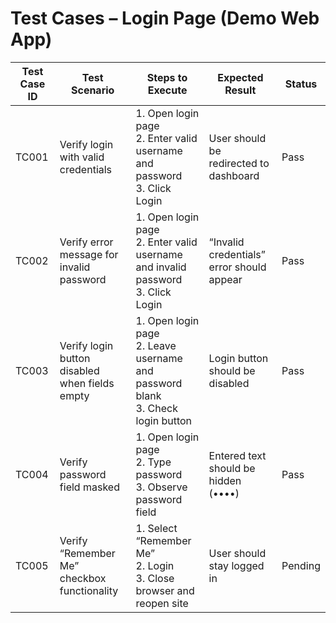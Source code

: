 # Test Cases – Login Page (Demo Web App)

| Test Case ID | Test Scenario | Steps to Execute | Expected Result | Status |
|---------------|---------------|------------------|------------------|---------|
| TC001 | Verify login with valid credentials | 1. Open login page<br>2. Enter valid username and password<br>3. Click Login | User should be redirected to dashboard | Pass |
| TC002 | Verify error message for invalid password | 1. Open login page<br>2. Enter valid username and invalid password<br>3. Click Login | “Invalid credentials” error should appear | Pass |
| TC003 | Verify login button disabled when fields empty | 1. Open login page<br>2. Leave username and password blank<br>3. Check login button | Login button should be disabled | Pass |
| TC004 | Verify password field masked | 1. Open login page<br>2. Type password<br>3. Observe password field | Entered text should be hidden (••••) | Pass |
| TC005 | Verify “Remember Me” checkbox functionality | 1. Select “Remember Me”<br>2. Login<br>3. Close browser and reopen site | User should stay logged in | Pending |
